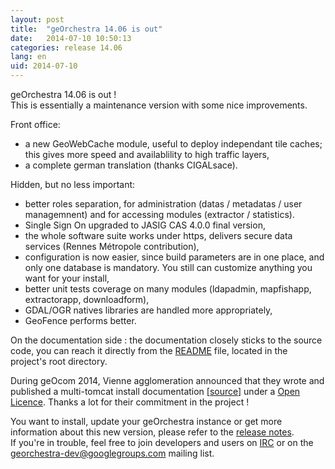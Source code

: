 ```yaml
---
layout: post
title:  "geOrchestra 14.06 is out"
date:   2014-07-10 10:50:13
categories: release 14.06
lang: en
uid: 2014-07-10
---
```


geOrchestra 14.06 is out !  
This is essentially a maintenance version with some nice improvements.

<!--more-->

Front office:

 * a new GeoWebCache module, useful to deploy independant tile caches; this gives more speed and availablility to high traffic layers,
 * a complete german translation (thanks CIGALsace).

Hidden, but no less important:

 * better roles separation, for administration (datas / metadatas / user managemnent) and for accessing modules (extractor / statistics).
 * Single Sign On upgraded to JASIG CAS 4.0.0 final version,
 * the whole software suite works under https, delivers secure data services (Rennes Métropole contribution),
 * configuration is now easier, since build parameters are in one place, and only one database is mandatory. You still can customize anything you want for your install,
 * better unit tests coverage on many modules (ldapadmin, mapfishapp, extractorapp, downloadform),
 * GDAL/OGR natives libraries are handled more appropriately,
 * GeoFence performs better.
 
On the documentation side : the documentation closely sticks to the source code, you can reach it directly from the [README](https://github.com/georchestra/georchestra/blob/14.06/README.md) file, located in the project's root directory.

During geOcom 2014, Vienne agglomeration announced that they wrote and published a multi-tomcat install documentation [[source](https://github.com/viennagglo/georchestra-doc)] under a [Open Licence](https://github.com/viennagglo/georchestra-doc/blob/master/licence.md). Thanks a lot for their commitment in the project !

You want to install, update your geOrchestra instance or get more information about this new version, please refer to the [release notes](https://github.com/georchestra/georchestra/blob/14.06/RELEASE_NOTES.md).  
If you're in trouble, feel free to join developers and users on [IRC](https://kiwiirc.com/client/irc.freenode.net/georchestra) or on the [georchestra-dev@googlegroups.com](https://groups.google.com/group/georchestra-dev?hl=fr) mailing list.
